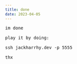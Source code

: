 ```yaml
---
title: done
date: 2023-04-05
---
```

<pre>im done

play it by doing:

ssh jackharrhy.dev -p 5555

thx</pre>
